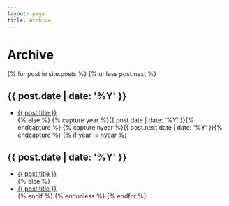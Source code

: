```yaml
---
layout: page
title: Archive
---
```


# Archive

{% for post in site.posts %}
  {% unless post.next %}
<h2>{{ post.date | date: '%Y' }}</h2><ul><li><a href="{{ post.url }}">{{ post.title }}</a></li>
  {% else %}
    {% capture year %}{{ post.date | date: '%Y' }}{% endcapture %}
    {% capture nyear %}{{ post.next.date | date: '%Y' }}{% endcapture %}
    {% if year != nyear %}
</ul><h2>{{ post.date | date: '%Y' }}</h2><ul><li><a href="{{ post.url }}">{{ post.title }}</a></li>
    {% else %}
  <li><a href="{{ post.url }}">{{ post.title }}</a></li>
    {% endif %}
  {% endunless %}
{% endfor %}